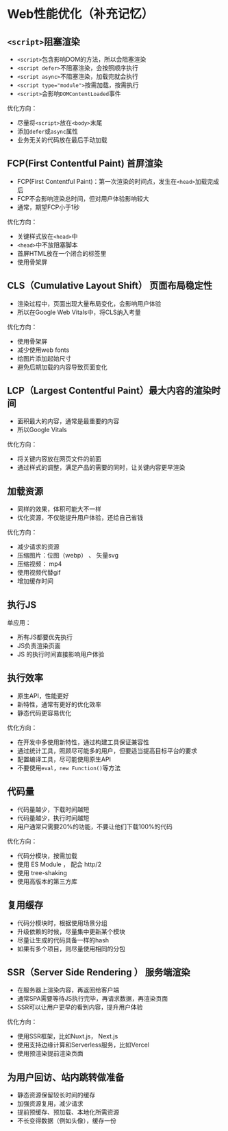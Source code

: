 # Web性能优化（补充记忆）

## `<script>`阻塞渲染

* `<script>`包含影响DOM的方法，所以会阻塞渲染
* `<script defer>`不阻塞渲染，会按照顺序执行
* `<script async>`不阻塞渲染，加载完就会执行
* `<script type="module">`按需加载，按需执行
* `<script>`会影响`DOMContentLoaded`事件

优化方向：

+ 尽量将`<script>`放在`<body>`末尾
+ 添加`defer`或`async`属性
+ 业务无关的代码放在最后手动加载

## FCP(First Contentful Paint) 首屏渲染

+ FCP(First Contentful Paint)：第一次渲染的时间点，发生在`<head>`加载完成后
+ FCP不会影响渲染总时间，但对用户体验影响较大
+ 通常，期望FCP小于1秒

优化方向：

+ 关键样式放在`<head>`中
+ `<head>`中不放阻塞脚本
+ 首屏HTML放在一个闭合的标签里
+ 使用骨架屏

## CLS（Cumulative Layout Shift） 页面布局稳定性

+ 渲染过程中，页面出现大量布局变化，会影响用户体验
+ 所以在Google Web Vitals中，将CLS纳入考量

优化方向： 

+ 使用骨架屏
+ 减少使用web fonts
+ 给图片添加起始尺寸
+ 避免后期加载的内容导致页面变化

## LCP（Largest Contentful Paint）最大内容的渲染时间

+ 面积最大的内容，通常是最重要的内容
+ 所以Google Vitals

优化方向：

+ 将关键内容放在网页文件的前面
+ 通过样式的调整，满足产品的需要的同时，让关键内容更早渲染

## 加载资源

+ 同样的效果，体积可能大不一样
+ 优化资源，不仅能提升用户体验，还给自己省钱

优化方向：

+ 减少请求的资源
+ 压缩图片：位图（webp） 、 矢量svg
+ 压缩视频： mp4
+ 使用视频代替gif
+ 增加缓存时间

## 执行JS

单应用：

+ 所有JS都要优先执行
+ JS负责渲染页面
+ JS 的执行时间直接影响用户体验

## 执行效率

+ 原生API，性能更好
+ 新特性，通常有更好的优化效率
+ 静态代码更容易优化

优化方向： 

+ 在开发中多使用新特性，通过构建工具保证兼容性
+ 通过统计工具，照顾尽可能多的用户，但要适当提高目标平台的要求
+ 配置编译工具，尽可能使用原生API
+ 不要使用`eval`，`new Function()`等方法

## 代码量

+ 代码量越少，下载时间越短
+ 代码量越少，执行时间越短
+ 用户通常只需要20%的功能，不要让他们下载100%的代码

优化方向： 

+ 代码分模块，按需加载
+ 使用 ES Module ， 配合 http/2
+ 使用 tree-shaking
+ 使用高版本的第三方库

## 复用缓存

+ 代码分模块时，根据使用场景分组
+ 升级依赖的时候，尽量集中更新某个模块
+ 尽量让生成的代码具备一样的hash
+ 如果有多个项目，则尽量使用相同的分包

## SSR（Server Side Rendering ） 服务端渲染

+ 在服务器上渲染内容，再返回给客户端
+ 通常SPA需要等待JS执行完毕，再请求数据，再渲染页面
+ SSR可以让用户更早的看到内容，提升用户体验

优化方向：

+ 使用SSR框架，比如Nuxt.js， Next.js
+ 使用支持边缘计算和Serverless服务，比如Vercel
+ 使用预渲染提前渲染页面

## 为用户回访、站内跳转做准备

+ 静态资源保留较长时间的缓存
+ 加强资源复用，减少请求
+ 提前预缓存、预加载、本地化所需资源
+ 不长变得数据（例如头像），缓存一份

